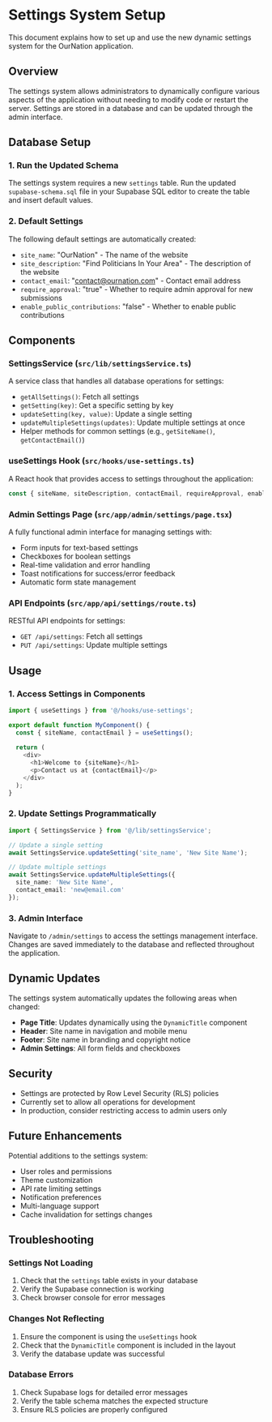 # Settings System Setup

This document explains how to set up and use the new dynamic settings system for the OurNation application.

## Overview

The settings system allows administrators to dynamically configure various aspects of the application without needing to modify code or restart the server. Settings are stored in a database and can be updated through the admin interface.

## Database Setup

### 1. Run the Updated Schema

The settings system requires a new `settings` table. Run the updated `supabase-schema.sql` file in your Supabase SQL editor to create the table and insert default values.

### 2. Default Settings

The following default settings are automatically created:

- `site_name`: "OurNation" - The name of the website
- `site_description`: "Find Politicians In Your Area" - The description of the website
- `contact_email`: "contact@ournation.com" - Contact email address
- `require_approval`: "true" - Whether to require admin approval for new submissions
- `enable_public_contributions`: "false" - Whether to enable public contributions

## Components

### SettingsService (`src/lib/settingsService.ts`)

A service class that handles all database operations for settings:

- `getAllSettings()`: Fetch all settings
- `getSetting(key)`: Get a specific setting by key
- `updateSetting(key, value)`: Update a single setting
- `updateMultipleSettings(updates)`: Update multiple settings at once
- Helper methods for common settings (e.g., `getSiteName()`, `getContactEmail()`)

### useSettings Hook (`src/hooks/use-settings.ts`)

A React hook that provides access to settings throughout the application:

```typescript
const { siteName, siteDescription, contactEmail, requireApproval, enablePublicContributions } = useSettings();
```

### Admin Settings Page (`src/app/admin/settings/page.tsx`)

A fully functional admin interface for managing settings with:

- Form inputs for text-based settings
- Checkboxes for boolean settings
- Real-time validation and error handling
- Toast notifications for success/error feedback
- Automatic form state management

### API Endpoints (`src/app/api/settings/route.ts`)

RESTful API endpoints for settings:

- `GET /api/settings`: Fetch all settings
- `PUT /api/settings`: Update multiple settings

## Usage

### 1. Access Settings in Components

```typescript
import { useSettings } from '@/hooks/use-settings';

export default function MyComponent() {
  const { siteName, contactEmail } = useSettings();
  
  return (
    <div>
      <h1>Welcome to {siteName}</h1>
      <p>Contact us at {contactEmail}</p>
    </div>
  );
}
```

### 2. Update Settings Programmatically

```typescript
import { SettingsService } from '@/lib/settingsService';

// Update a single setting
await SettingsService.updateSetting('site_name', 'New Site Name');

// Update multiple settings
await SettingsService.updateMultipleSettings({
  site_name: 'New Site Name',
  contact_email: 'new@email.com'
});
```

### 3. Admin Interface

Navigate to `/admin/settings` to access the settings management interface. Changes are saved immediately to the database and reflected throughout the application.

## Dynamic Updates

The settings system automatically updates the following areas when changed:

- **Page Title**: Updates dynamically using the `DynamicTitle` component
- **Header**: Site name in navigation and mobile menu
- **Footer**: Site name in branding and copyright notice
- **Admin Settings**: All form fields and checkboxes

## Security

- Settings are protected by Row Level Security (RLS) policies
- Currently set to allow all operations for development
- In production, consider restricting access to admin users only

## Future Enhancements

Potential additions to the settings system:

- User roles and permissions
- Theme customization
- API rate limiting settings
- Notification preferences
- Multi-language support
- Cache invalidation for settings changes

## Troubleshooting

### Settings Not Loading

1. Check that the `settings` table exists in your database
2. Verify the Supabase connection is working
3. Check browser console for error messages

### Changes Not Reflecting

1. Ensure the component is using the `useSettings` hook
2. Check that the `DynamicTitle` component is included in the layout
3. Verify the database update was successful

### Database Errors

1. Check Supabase logs for detailed error messages
2. Verify the table schema matches the expected structure
3. Ensure RLS policies are properly configured
